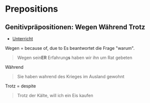 # Prepositions

## Genitivpräpositionen: Wegen Während Trotz

- [Unterricht](https://www.youtube.com/watch?v=oskcXcv3_1w&list=PLF9mJC4RrjIhhEGuI2x4_WWaIyn9q7MzV&index=9&frags=wn)

Wegen = because of, due to
Es beantwortet die Frage "warum".

> Wegen sein**ER** Erfahrung**s** haben wir ihn um Rat gebeten

Während

> Sie haben wahrend des Krieges im Ausland gewohnt

Trotz = despite

> Trotz der Kälte, will ich ein Eis kaufen
